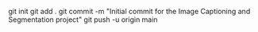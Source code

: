 git init
git add .
git commit -m "Initial commit for the Image Captioning and Segmentation project"
git push -u origin main
